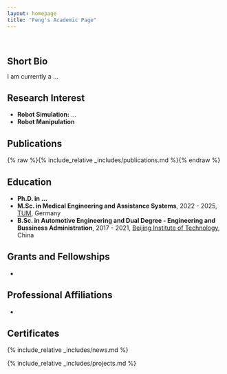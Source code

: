 ```yaml
---
layout: homepage
title: "Feng's Academic Page"
---
```


<h1 id="about-me"></h1>

<h2 style="margin: 60px 0px 10px;">Short Bio</h2>

I am currently a ...

## Research Interest

- **Robot Simulation:** ...
- **Robot Manipulation**

## Publications

{% raw %}{% include_relative _includes/publications.md %}{% endraw %}

## Education

- **Ph.D. in ...**
- **M.Sc. in Medical Engineering and Assistance Systems**, 2022 - 2025, [TUM](https://www.tum.de/), Germany
- **B.Sc. in Automotive Engineering and Dual Degree - Engineering and Bussiness Administration**, 2017 - 2021, [Beijing Institute of Technology](https://english.bit.edu.cn/), China

## Grants and Fellowships

-

## Professional Affiliations

-

## Certificates

<!-- <div data-iframe-width="150" data-iframe-height="270" data-share-badge-id="343635de-7d0f-43ea-922d-432566a4b1e5" data-share-badge-host="https://www.credly.com"></div><script type="text/javascript" async src="//cdn.credly.com/assets/utilities/embed.js"></script> -->

{% include_relative _includes/news.md %}

{% include_relative _includes/projects.md %}